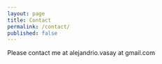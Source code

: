 ```yaml
---
layout: page
title: Contact
permalink: /contact/
published: false
---
```


Please contact me at alejandrio.vasay at gmail.com